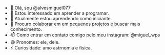 - 👋 Olá, sou @alvesmiguel077
- 👀 Estou interessado em aprender a programar.
- 🌱 Atualmente estou aprendendo como iniciante.
- 💞️ Procuro colaborar em em pequenos projetos e buscar mais conhecimento. 
- 📫 Como entrar em contato comigo pelo meu instagram: @miguel_wps
- 😄 Pronomes: ele, dele.
- ⚡ Curiosidade: amo astrnomia e fisica.
<!---
alvesmiguel077/alvesmiguel077 is a ✨ special ✨ repository because its `README.md` (this file) appears on your GitHub profile.
You can click the Preview link to take a look at your changes.
--->
